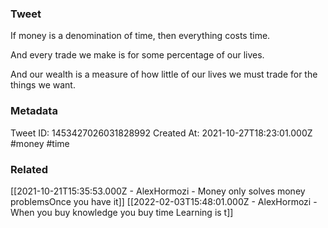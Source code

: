 ### Tweet
If money is a denomination of time, then everything costs time. 

And every trade we make is for some percentage of our lives. 

And our wealth is a measure of how little of our lives we must trade for the things we want.

### Metadata
Tweet ID: 1453427026031828992
Created At: 2021-10-27T18:23:01.000Z
#money 
#time

### Related
[[2021-10-21T15:35:53.000Z - AlexHormozi - Money only solves money problemsOnce you have it]]
[[2022-02-03T15:48:01.000Z - AlexHormozi - When you buy knowledge you buy time Learning is t]]

